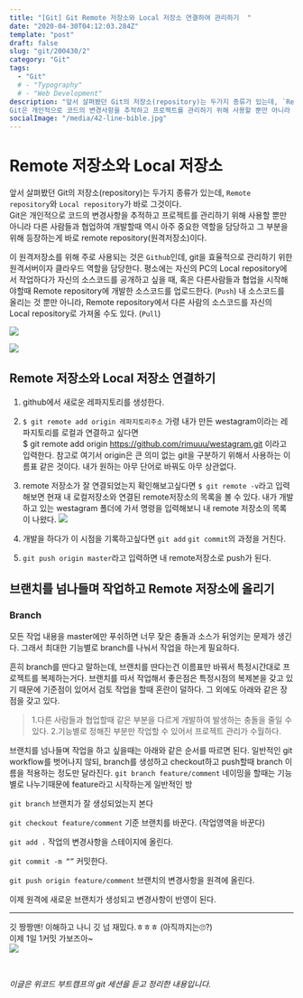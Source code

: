 ```yaml
---
title: "[Git] Git Remote 저장소와 Local 저장소 연결하여 관리하기  "
date: "2020-04-30T04:12:03.284Z"
template: "post"
draft: false
slug: "git/200430/2"
category: "Git"
tags:
  - "Git"
  # - "Typography"
  # - "Web Development"
description: "앞서 살펴봤던 Git의 저장소(repository)는 두가지 종류가 있는데, `Remote repository`와 `Local repository`가 바로 그것이다.  
Git은 개인적으로 코드의 변경사항을 추적하고 프로젝트를 관리하기 위해 사용할 뿐만 아니라 다른 사람들과 협업하여 개발할때 역시 아주 중요한 역할을 담당하고 그 부분을 위해 등장하는게 바로 remote repository(원격저장소)이다."
socialImage: "/media/42-line-bible.jpg"
---
```


# Remote 저장소와 Local 저장소

앞서 살펴봤던 Git의 저장소(repository)는 두가지 종류가 있는데, `Remote repository`와 `Local repository`가 바로 그것이다.  
Git은 개인적으로 코드의 변경사항을 추적하고 프로젝트를 관리하기 위해 사용할 뿐만 아니라 다른 사람들과 협업하여 개발할때 역시 아주 중요한 역할을 담당하고 그 부분을 위해 등장하는게 바로 remote repository(원격저장소)이다.

이 원격저장소를 위해 주로 사용되는 것은 `Github`인데, git을 효율적으로 관리하기 위한 원격서버이자 클라우드 역할을 담당한다. 평소에는 자신의 PC의 Local repository에서 작업하다가 자신의 소스코드를 공개하고 싶을 때, 혹은 다른사람들과 협업을 시작해야할때 Remote repository에 개발한 소스코드를 업로드한다. (`Push`) 내 소스코드를 올리는 것 뿐만 아니라, Remote repository에서 다른 사람의 소스코드를 자신의 Local repository로 가져올 수도 있다. (`Pull`)

![](https://images.velog.io/images/rimu/post/7368df43-dd64-4d1e-abf8-b5a3d228c970/%E1%84%89%E1%85%B3%E1%84%8F%E1%85%B3%E1%84%85%E1%85%B5%E1%86%AB%E1%84%89%E1%85%A3%E1%86%BA%202020-04-30%20%E1%84%8B%E1%85%A9%E1%84%92%E1%85%AE%208.27.33.png)
<br>

![](https://images.velog.io/images/rimu/post/cc53a881-aac4-438b-9a6f-ad49b8b1bfa8/%E1%84%89%E1%85%B3%E1%84%8F%E1%85%B3%E1%84%85%E1%85%B5%E1%86%AB%E1%84%89%E1%85%A3%E1%86%BA%202020-04-30%20%E1%84%8B%E1%85%A9%E1%84%92%E1%85%AE%208.30.40.png)

## Remote 저장소와 Local 저장소 연결하기

1. github에서 새로운 레파지토리를 생성한다.

2. `$ git remote add origin 레파지토리주소`
   가령 내가 만든 westagram이라는 레파지토리를 로컬과 연결하고 싶다면 <br>
   \$ git remote add origin https://github.com/rimuuu/westagram.git 이라고 입력한다.
   참고로 여기서 origin은 큰 의미 없는 git을 구분하기 위해서 사용하는 이름표 같은 것이다.
   내가 원하는 아무 단어로 바꿔도 아무 상관없다.

3. remote 저장소가 잘 연결되었는지 확인해보고싶다면
   `$ git remote -v`라고 입력해보면 현재 내 로컬저장소와 연결된 remote저장소의 목록을 볼 수 있다.
   내가 개발하고 있는 westagram 폴더에 가서 명령을 입력해보니 내 remote 저장소의 목록이 나왔다.
   ![](https://images.velog.io/images/rimu/post/ffb89da6-9eb5-4b12-beef-05b2a6a20e62/%E1%84%89%E1%85%B3%E1%84%8F%E1%85%B3%E1%84%85%E1%85%B5%E1%86%AB%E1%84%89%E1%85%A3%E1%86%BA%202020-04-30%20%E1%84%8B%E1%85%A9%E1%84%92%E1%85%AE%208.42.11.png)

4. 개발을 하다가 이 시점을 기록하고싶다면 `git add` `git commit`의 과정을 거친다.

5. `git push origin master`라고 입력하면 내 remote저장소로 push가 된다.

## 브랜치를 넘나들며 작업하고 Remote 저장소에 올리기

### Branch

모든 작업 내용을 master에만 푸쉬하면 너무 잦은 충돌과 소스가 뒤엉키는 문제가 생긴다.
그래서 최대한 기능별로 branch를 나눠서 작업을 하는게 필요하다.

흔히 branch를 딴다고 말하는데, 브랜치를 딴다는건 이름표만 바꿔서 특정시간대로 프로젝트를 복제하는거다.
브랜치를 따서 작업해서 좋은점은 특정시점의 복제본을 갖고 있기 때문에 기준점이 있어서 검토 작업을 할때 혼란이 덜하다. 그 외에도 아래와 같은 장점을 갖고 있다.

> 1.다른 사람들과 협업할때 같은 부분을 다르게 개발하여 발생하는 충돌을 줄일 수 있다. 2.기능별로 정해진 부분만 작업할 수 있어서 프로젝트 관리가 수월하다.

브랜치를 넘나들며 작업을 하고 싶을때는 아래와 같은 순서를 따르면 된다.
일반적인 git workflow를 벗어나지 않되, branch를 생성하고 checkout하고 push할때 branch 이름을 적용하는 정도만 달라진다.
`git branch feature/comment`
네이밍을 할때는 기능별로 나누기때문에 feature라고 시작하는게 일반적인 방

`git branch` 브랜치가 잘 생성되었는지 본다

`git checkout feature/comment` 기준 브랜치를 바꾼다. (작업영역을 바꾼다)

`git add .` 작업의 변경사항을 스테이지에 올린다.

`git commit -m “”` 커밋한다.

`git push origin feature/comment` 브랜치의 변경사항을 원격에 올린다.

이제 원격에 새로운 브랜치가 생성되고 변경사항이 반영이 된다.

---

깃 짱짱맨! 이해하고 나니 깃 넘 재밌다.ㅎㅎㅎ (아직까지는🙄?) <br>
이제 1일 1커밋 가보즈아~<br>
![](https://images.velog.io/images/rimu/post/83839fa9-f5d0-43a5-8390-3c24d2065ded/IMG_1840.GIF)

<br>

_이글은 위코드 부트캠프의 git 세션을 듣고 정리한 내용입니다._
